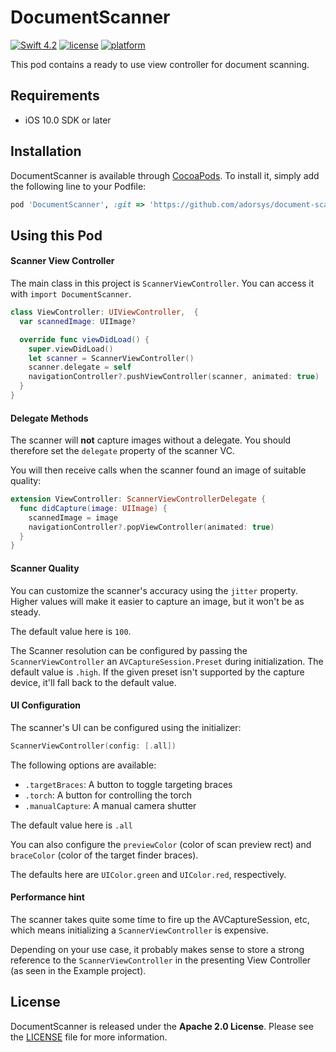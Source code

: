 # DocumentScanner

[![Swift 4.2](https://img.shields.io/badge/Swift-4.2-orange.svg)](https://swift.org)
[![license](https://img.shields.io/badge/license-Apache_2.0-lightgrey.svg)](https://github.com/adorsys/document-scanner-ios/blob/master/LICENSE)
[![platform](https://img.shields.io/badge/platform-iOS_10+-lightgrey.svg)](https://img.shields.io/badge/platform-iOS_10+-lightgrey.svg)

This pod contains a ready to use view controller for document scanning.

## Requirements
- iOS 10.0 SDK or later

## Installation
DocumentScanner is available through [CocoaPods](http://cocoapods.org). To
install it, simply add the following line to your Podfile:

```ruby
pod 'DocumentScanner', :git => 'https://github.com/adorsys/document-scanner-ios'
```

## Using this Pod

#### Scanner View Controller

The main class in this project is `ScannerViewController`. You can access it
with `import DocumentScanner`.

```swift
class ViewController: UIViewController,  {
  var scannedImage: UIImage?

  override func viewDidLoad() {
    super.viewDidLoad()
    let scanner = ScannerViewController()
    scanner.delegate = self
    navigationController?.pushViewController(scanner, animated: true)
  }
}
```

#### Delegate Methods

The scanner will __not__ capture images without a delegate.
You should therefore set the `delegate` property of the scanner VC.

You will then receive calls when the scanner found an image of suitable quality:

```swift
extension ViewController: ScannerViewControllerDelegate {
  func didCapture(image: UIImage) {
    scannedImage = image
    navigationController?.popViewController(animated: true)
  }
}
```

#### Scanner Quality

You can customize the scanner's accuracy using the `jitter` property. Higher
values will make it easier to capture an image, but it won't be as steady.

The default value here is `100`.

The Scanner resolution can be configured by passing the `ScannerViewController`
an `AVCaptureSession.Preset` during initialization. The default value is
`.high`. If the given preset isn't supported by the capture device, it'll fall
back to the default value.

#### UI Configuration

The scanner's UI can be configured using the initializer:

```swift
ScannerViewController(config: [.all])
```

The following options are available:

+ `.targetBraces`: A button to toggle targeting braces
+ `.torch`: A button for controlling the torch
+ `.manualCapture`: A manual camera shutter

The default value here is `.all`

You can also configure the `previewColor` (color of scan preview rect) and
`braceColor` (color of the target finder braces).

The defaults here are `UIColor.green` and `UIColor.red`, respectively.

#### Performance hint

The scanner takes quite some time to fire up the AVCaptureSession, etc, which
means initializing a `ScannerViewController` is expensive.

Depending on your use case, it probably makes sense to store a strong reference
to the `ScannerViewController` in the presenting View Controller (as seen in
the Example project).

## License

DocumentScanner is released under the **Apache 2.0 License**. Please see the [LICENSE](https://github.com/adorsys/document-scanner-ios/blob/master/LICENSE) file for more information.
